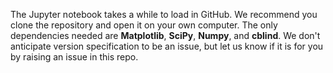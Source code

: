 The Jupyter notebook takes a while to load in GitHub. We recommend you clone the repository and open it on your own computer. The only dependencies needed are **Matplotlib**, **SciPy**, **Numpy**, and **cblind**. We don't anticipate version specification to be an issue, but let us know if it is for you by raising an issue in this repo.

